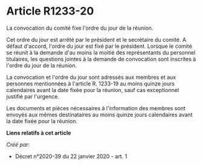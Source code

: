 # Article R1233-20

La convocation du comité fixe l'ordre du jour de la réunion.

Cet ordre du jour est arrêté par le président et le secrétaire du comité. A défaut d'accord, l'ordre du jour est fixé par le
président. Lorsque le comité se réunit à la demande d'au moins la moitié des représentants du personnel titulaires, les
questions jointes à la demande de convocation sont inscrites à l'ordre du jour de la réunion.

La convocation et l'ordre du jour sont adressés aux membres et aux personnes mentionnées à l'article R. 1233-19 au moins
quinze jours calendaires avant la date fixée pour la réunion, sauf cas exceptionnel justifié par l'urgence.

Les documents et pièces nécessaires à l'information des membres sont envoyés aux mêmes destinataires au moins quinze jours
calendaires avant la date fixée pour la réunion.

**Liens relatifs à cet article**

_Créé par_:

  - Décret n°2020-39 du 22 janvier 2020 - art. 1
